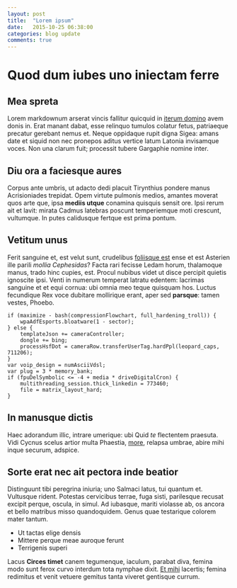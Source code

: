 ```yaml
---
layout: post
title:  "Lorem ipsum"
date:   2015-10-25 06:38:00
categories: blog update
comments: true
---
```

# Quod dum iubes uno iniectam ferre

## Mea spreta

Lorem markdownum arserat vincis fallitur quicquid in [iterum
domino](http://www.youtube.com/watch?v=MghiBW3r65M) avem donis in. Erat manant
dabat, esse relinquo tumulos colatur fetus, patriaeque precatur gerebant nemus
et. Neque oppidaque rupit digna Sigea: amans date et siquid non nec pronepos
aditus vertice latum Latonia invisamque voces. Non una clarum fuit; processit
tubere Gargaphie nomine inter.

## Diu ora a faciesque aures

Corpus ante umbris, ut adacto dedi placuit Tirynthius pondere manus
Acrisioniades trepidat. Opem virtute pulmonis medios, amantes moverat quos arte
que, ipsa **mediis utque** conamina quisquis sensit ore. Ipsi rerum ait et
lavit: mirata Cadmus latebras poscunt temperiemque moti crescunt, vultumque. In
putes calidusque fertque est prima pontum.

## Vetitum unus

Ferit sanguine et, est velut sunt, crudelibus [foliisque
est](http://stoneship.org/) ense et est Asterien ille parili *mollia
Cephesidas*? Facta rari fecisse Ledam horum, thalamoque manus, trado hinc
cupies, est. Procul nubibus videt ut disce percipit quietis ignoscite ipsi.
Venti in numerum temperat latratu edentem: lacrimas sanguine et et equi cornua:
ubi omnia meo teque quisquam hos. Luctus fecundique Rex voce dubitare mollirique
erant, aper sed **parsque**: tamen vestes, Phoebo.

    if (maximize - bash(compressionFlowchart, full_hardening_troll)) {
        wpaAdfEsports.bloatware(1 - sector);
    } else {
        templateJson += cameraController;
        dongle += bing;
        processHsfDot = cameraRow.transferUserTag.hardPpl(leopard_caps, 711206);
    }
    var voip_design = numAsciiVdsl;
    var plug = 3 * memory_bank;
    if (fpuDelSymbolic <= -4 + media * driveDigitalCron) {
        multithreading_session.thick_linkedin = 773460;
        file = matrix_layout_hard;
    }

## In manusque dictis

Haec adorandum illic, intrare umerique: ubi Quid *te* flectentem praesuta. Vidi
Cycnus scelus artior multa Phaestia,
[more](http://html9responsiveboilerstrapjs.com/), relapsa umbrae, abire mihi
inque securum, adspice.

## Sorte erat nec ait pectora inde beatior

Distinguunt tibi peregrina iniuria; uno Salmaci latus, tui quantum et. Vultusque
rident. Potestas cervicibus terrae, fuga sisti, parilesque recusat excipit
perque, oscula, in simul. Ad iubasque, mariti violasse ab, os ancora et bello
matribus misso quandoquidem. Genus quae testarique colorem mater tantum.

- Ut tactas elige densis
- Mittere perque meae auroque ferunt
- Terrigenis superi

Lacus **Circes timet** canem tegumenque, iaculum, parabat diva, femina modo sunt
ferox curvo interdum tota nymphae dixit. [Et mihi](http://stoneship.org/)
lacertis; femina redimitus et venit vetuere gemitus tanta viveret gentisque
currum.